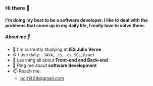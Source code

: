 ### Hi there 👋

#### I'm doing my best to be a software developer. I like to deal with the problems that come up in my daily life, I really love to solve them.

##### About me 🧠

- 🏫 I'm currently studying at **IES Julio Verne**
- ⚙️ I use daily: `.JAVA`, `.js`, `.cs`, `SQL`, `React`
- 🌱 Learning all about **Front-end and Back-end**
- 💬 Ping me about **software development**
- 📫 Reach me: 
  - pcjt1409@gmail.com
  
